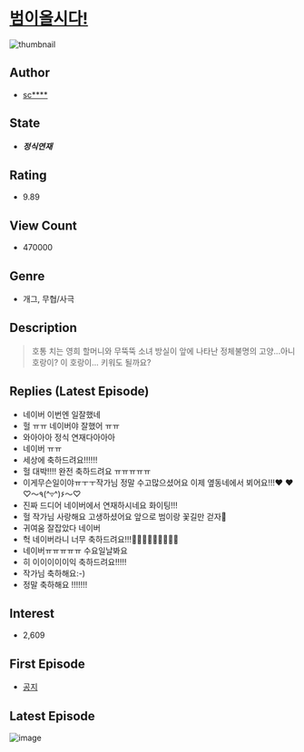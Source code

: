 # [범이올시다!](https://comic.naver.com/bestChallenge/list?titleId=733303)
![thumbnail](https://image-comic.pstatic.net/user_contents_data/challenge_comic/2019/08/27/327711/thumbnail_202x1641a67ec7f_224f_4923_bb4f_03e297f70d12_00000907.JPEG)

## Author
- [sc****](https://comic.naver.com/artistTitle?id=327711)

## State
- ***정식연재***

## Rating
- 9.89

## View Count
- 470000

## Genre
- 개그, 무협/사극

## Description
> 호통 치는 영희 할머니와 무뚝뚝 소녀 방실이 앞에 나타난 정체불명의 고양...아니 호랑이? 이 호랑이... 키워도 될까요?

## Replies (Latest Episode)
- 네이버 이번엔 일잘했네
- 헐 ㅠㅠ 네이버야 잘했어 ㅠㅠ
- 와아아아 정식 연재다아아아
- 네이버 ㅠㅠ
- 세상에 축하드려요!!!!!!
- 헐 대박!!!! 완전 축하드려요 ㅠㅠㅠㅠㅠ
- 이게무슨일이야ㅠㅜㅜ작가님 정말 수고많으셨어요 이제 옆동네에서 뵈어요!!!♥ ♥ ♡〜٩(^▿^)۶〜♡
- 진짜 드디어 네이버에서 연재하시네요 화이팅!!!
- 헐 작가님 사랑해요 고생하셨어요 앞으로 범이랑 꽃길만 걷자💞
- 귀여움 잘잡았다 네이버
- 헉 네이버라니 너무 축하드려요!!!🎊🎊🎊🎊🎆🎆🎇🎇🎇
- 네이버ㅠㅠㅠㅠㅠ 수요일날봐요
- 히 이이이이이익 축하드려요!!!!!
- 작가님 축하해요:-)
- 정말 축하해요 !!!!!!!

## Interest
- 2,609

## First Episode
- [공지](https://comic.naver.com/bestChallenge/detail?titleId=733303&no=17)

## Latest Episode
![image](https://image-comic.pstatic.net/user_contents_data/challenge_comic/2020/05/02/327711/upload_7221013149349404979.jpeg)
